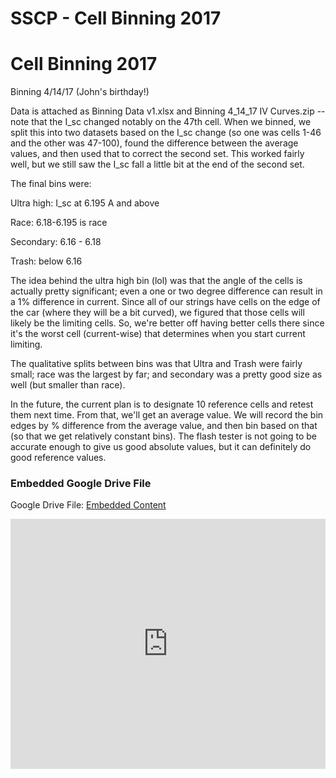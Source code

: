 # SSCP - Cell Binning 2017

# Cell Binning 2017

Binning 4/14/17 (John's birthday!)

Data is attached as Binning Data v1.xlsx and Binning 4_14_17 IV Curves.zip -- note that the I_sc changed notably on the 47th cell. When we binned, we split this into two datasets based on the I_sc change (so one was cells 1-46 and the other was 47-100), found the difference between the average values, and then used that to correct the second set. This worked fairly well, but we still saw the I_sc fall a little bit at the end of the second set. 

The final bins were: 

Ultra high: I_sc at 6.195 A and above

Race: 6.18-6.195 is race

Secondary: 6.16 - 6.18

Trash: below 6.16

The idea behind the ultra high bin (lol) was that the angle of the cells is actually pretty significant; even a one or two degree difference can result in a 1% difference in current. Since all of our strings have cells on the edge of the car (where they will be a bit curved), we figured that those cells will likely be the limiting cells. So, we're better off having better cells there since it's the worst cell (current-wise) that determines when you start current limiting. 

The qualitative splits between bins was that Ultra and Trash were fairly small; race was the largest by far; and secondary was a pretty good size as well (but smaller than race). 

In the future, the current plan is to designate 10 reference cells and retest them next time. From that, we'll get an average value. We will record the bin edges by % difference from the average value, and then bin based on that (so that we get relatively constant bins). The flash tester is not going to be accurate enough to give us good absolute values, but it can definitely do good reference values. 

[](https://drive.google.com/folderview?id=1q6Ci-2ivaZ76F4g-u-EdwDmYeTiaTpq4)

### Embedded Google Drive File

Google Drive File: [Embedded Content](https://drive.google.com/embeddedfolderview?id=1q6Ci-2ivaZ76F4g-u-EdwDmYeTiaTpq4#list)

<iframe width="100%" height="400" src="https://drive.google.com/embeddedfolderview?id=1q6Ci-2ivaZ76F4g-u-EdwDmYeTiaTpq4#list" frameborder="0"></iframe>


